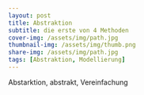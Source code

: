 ```yaml
---
layout: post
title: Abstraktion
subtitle: die erste von 4 Methoden
cover-img: /assets/img/path.jpg
thumbnail-img: /assets/img/thumb.png
share-img: /assets/img/path.jpg
tags: [Abstraktion, Modellierung]
---
```


Abstarktion, abstrakt, Vereinfachung
